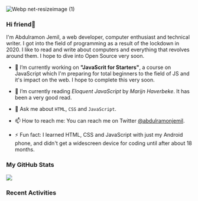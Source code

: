 ![Webp net-resizeimage (1)](https://user-images.githubusercontent.com/80219104/170862066-3534225f-f550-4be1-ac88-52ace2a15f9f.png)

### Hi friend👋

I'm Abdulramon Jemil, a web developer, computer enthusiast and technical writer. I got into the field of programming as a result of the lockdown in 2020. I like to read and write about computers and everything that revolves around them. I hope to dive into Open Source very soon.

- 🔭 I’m currently working on **"JavaScrit for Starters"**, a course on JavaScript which I'm preparing for total beginners to the field of JS and it's impact on the web. I hope to complete this very soon.

- 🌱 I’m currently reading *Eloquent JavaScript* by *Marijn Haverbeke*. It has been a very good read.

- 💬 Ask me about `HTML`, `CSS` and `JavaScript`.

- 📫 How to reach me: You can reach me on Twitter [@abdulramonjemil](https://twitter.com/abdulramonjemil).

- ⚡ Fun fact: I learned HTML, CSS and JavaScript with just my Android phone, and didn't get a widescreen device for coding until after about 18 months.

### My GitHub Stats

<a href="https://github.com/abdulramonjemil">
  <img align="center" src="https://github-readme-stats.vercel.app/api?username=abdulramonjemil&show_icons=true&theme=tokyonight" />
</a>

### Recent Activities

<!--START_SECTION:activity-->

<!--END_SECTION:activity-->


<!--
**abdulramonjemil/abdulramonjemil** is a ✨ _special_ ✨ repository because its `README.md` (this file) appears on your GitHub profile.

Here are some ideas to get you started:

- 🔭 I’m currently working on ...
- 🌱 I’m currently learning ...
- 👯 I’m looking to collaborate on ...
- 🤔 I’m looking for help with ...
- 💬 Ask me about ...
- 📫 How to reach me: ...
- 😄 Pronouns: ...
- ⚡ Fun fact: ...
-->
